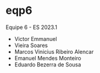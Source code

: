 # eqp6
Equipe 6 - ES 2023.1
- Victor Emmanuel 
- Vieira Soares 
- Marcos Vinicius Ribeiro Alencar
- Emanuel Mendes Monteiro
- Eduardo Bezerra de Sousa
